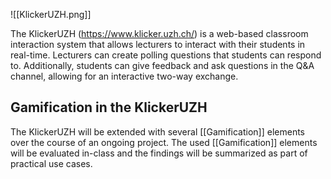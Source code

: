 ![[KlickerUZH.png]]

The KlickerUZH (https://www.klicker.uzh.ch/) is a web-based classroom interaction system that allows lecturers to interact with their students in real-time. Lecturers can create polling questions that students can respond to. Additionally, students can give feedback and ask questions in the Q&A channel, allowing for an interactive two-way exchange.

## Gamification in the KlickerUZH

The KlickerUZH will be extended with several [[Gamification]] elements over the course of an ongoing project. The used [[Gamification]] elements will be evaluated in-class and the findings will be summarized as part of practical use cases.